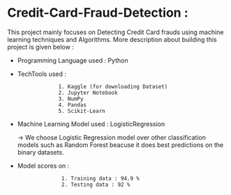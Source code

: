 # Credit-Card-Fraud-Detection :

This project mainly focuses on Detecting Credit Card frauds using machine learning techniques and Algorithms. More description about building this project is given below :

  * Programming Language used : Python
  
  * TechTools used :
  
                     1. Kaggle (for downloading Dataset)
                     2. Jupyter Notebook
                     3. NumPy
                     4. Pandas
                     5. Scikit-Learn
  
  * Machine Learning Model used : LogisticRegression
    
      -> We choose Logistic Regression model over other classification models such as Random Forest beacuse it does best predictions on the binary datasets.
  
  * Model scores on :

                      1. Training data : 94.9 %
                      2. Testing data : 92 %
